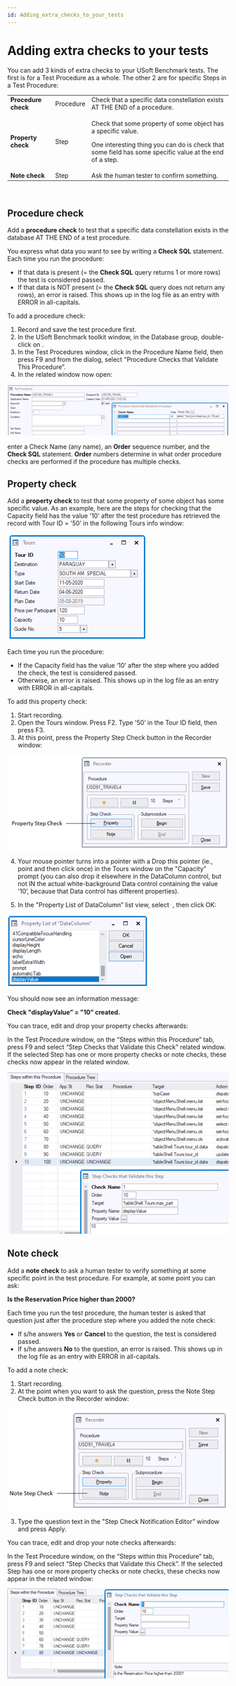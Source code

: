 ```yaml
---
id: Adding_extra_checks_to_your_tests
---
```


# Adding extra checks to your tests

You can add 3 kinds of extra checks to your USoft Benchmark tests. The first is for a Test Procedure as a whole. The other 2 are for specific Steps in a Test Procedure:

|        |        |        |
|--------|--------|--------|
|**Procedure check**|Procedure|Check that a specific data constellation exists AT THE END of a procedure.|
|**Property check**|Step    |<p>Check that some property of some object has a specific value.</p><p>One interesting thing you can do is check that some field has some specific value at the end of a step.</p>|
|**Note check**|Step    |Ask the human tester to confirm something.|



 

## Procedure check

Add a **procedure check** to test that a specific data constellation exists in the database AT THE END of a test procedure.

You express what data you want to see by writing a **Check SQL** statement. Each time you run the procedure:

- If that data is present (= the **Check SQL** query returns 1 or more rows) the test is considered passed.
- If that data is NOT present (= the **Check SQL** query does not return any rows), an error is raised. This shows up in the log file as an entry with ERROR in all-capitals.

To add a procedure check:

1. Record and save the test procedure first.
2. In the USoft Benchmark toolkit window, in the Database group, double-click on .
3. In the Test Procedures window, click in the Procedure Name field, then press F9 and from the dialog, select "Procedure Checks that Validate This Procedure”.
4. In the related window now open:

![](./assets/965fcb87-409b-4359-9713-b28d2c5d6d92.png)

enter a Check Name (any name), an **Order** sequence number, and the **Check SQL** statement. **Order** numbers determine in what order procedure checks are performed if the procedure has multiple checks.

## Property check

Add a **property check** to test that some property of some object has some specific value. As an example, here are the steps for checking that the Capacity field has the value '10’ after the test procedure has retrieved the record with Tour ID = '50’ in the following Tours info window:

![](./assets/3d9c3ccf-d31f-4530-93d1-972a7962beb3.png)

Each time you run the procedure:

- If the Capacity field has the value ‘10’ after the step where you added the check, the test is considered passed.
- Otherwise, an error is raised. This shows up in the log file as an entry with ERROR in all-capitals.

To add this property check:

1. Start recording.
2. Open the Tours window. Press F2. Type '50’ in the Tour ID field, then press F3.
3. At this point, press the Property Step Check button in the Recorder window:

![](./assets/7e3f08d3-e610-435f-89b9-426e4c8934eb.png)

4. Your mouse pointer turns into a pointer with a Drop this pointer (ie., point and then click once) in the Tours window on the "Capacity” prompt (you can also drop it elsewhere in the DataColumn control, but not IN the actual white-background Data control containing the value '10’, because that Data control has different properties).

5. In the "Property List of DataColumn” list view, select  , then click OK:

![](./assets/f55ddfcd-6dc6-4d1c-a09d-b482f9012366.png)

You should now see an information message:

**Check "displayValue” = "10” created.**

You can trace, edit and drop your property checks afterwards:

In the Test Procedure window, on the “Steps within this Procedure” tab, press F9 and select “Step Checks that Validate this Check” related window. If the selected Step has one or more property checks or note checks, these checks now appear in the related window.

![](./assets/d59688a3-17d1-4f10-ae08-880f8894eb87.png)

## Note check

Add a **note check** to ask a human tester to verify something at some specific point in the test procedure. For example, at some point you can ask:

**Is the Reservation Price higher than 2000?**

Each time you run the test procedure, the human tester is asked that question just after the procedure step where you added the note check:

- If s/he answers **Yes** or **Cancel** to the question, the test is considered passed.
- If s/he answers **No** to the question, an error is raised. This shows up in the log file as an entry with ERROR in all-capitals.

To add a note check:

1. Start recording.
2. At the point when you want to ask the question, press the Note Step Check button in the Recorder window:

![](./assets/5b0a6cfc-e920-4124-80d2-200bdcc13ba2.png)

3. Type the question text in the "Step Check Notification Editor” window and press Apply.

You can trace, edit and drop your note checks afterwards:

In the Test Procedure window, on the “Steps within this Procedure” tab, press F9 and select “Step Checks that Validate this Check”. If the selected Step has one or more property checks or note checks, these checks now appear in the related window:

![](./assets/e6fe6091-bc01-4dc8-ae34-f3517c640e06.png)

 